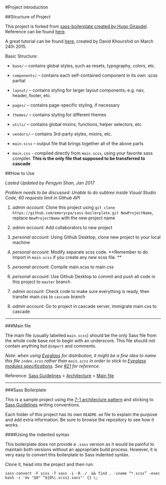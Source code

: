 #Project Introduction 

##Structure of Project

This project is forked from <a href="https://github.com/HugoGiraudel/sass-boilerplate">sass-boilerplate created by Hugo Giraudel</a>. Reference can be found <a href="https://sass-guidelin.es/#the-7-1-pattern">here</a>.

A great tutorial can be found <a href="https://scotch.io/tutorials/aesthetic-sass-1-architecture-and-style-organization">here</a>, created by David Khourshid on March 24th 2015.

Basic Structure:

- `base/` – contains global styles, such as resets, typography, colors, etc.

- `components/` – contains each self-contained component in its own .scss partial

- `layout/` – contains styling for larger layout components; e.g. nav, header, footer, etc.

- `pages/` – contains page-specific styling, if necessary

- `themes/` – contains styling for different themes

- `utils/` – contains global mixins, functions, helper selectors, etc.

- `vendors/` – contains 3rd-party styles, mixins, etc.

- `main.scss` – output file that brings together all of the above parts

- `main.css` - compiled directly from `main.scss`, using your favorite sass compiler. **This is the only file that supposed to be transferred to cascade**

##How to Use

*Lasted Updated by Pengyin Shan, Jan 2017*

*Problem needs to be discussed: Unable to do subtree inside Visual Studio Code, 60 requests limit in Github API*

1. *admin account*: Clone this project using `git clone https://github.com/emorycpa/sass-boilerplate.git NewProjectName`, replace `NewProjectName` with the new project name 

2. *admin account*: Add collaborators to new project

3. *personal account*: Using Github Desktop, clone new project to your local machine

4. *personal account*: Modify separate scss code. **Remember to do Import in `main.scss` if you create any new scss file. ** 

5. *personal account*: Compile main.scss to main.css

6. *personal account*: Use Github Desktop to commit and push all code in this project to `master` branch

7. *admin account*: Check code to make sure everything is ready, then transfer main.css to `cascade` branch

8. *admin account*: Go to project in cascade server, immigrate main.css to cascade

<hr/>

###Main file

The main file (usually labelled `main.scss`) should be the only Sass file from the whole code base not to begin with an underscore. This file should not contain anything but `@import` and comments.

*Note: when using [Eyeglass](https://github.com/sass-eyeglass/eyeglass) for distribution, it might be a fine idea to name this file `index.scss` rather than `main.scss` in order to stick to [Eyeglass modules specifications](https://github.com/sass-eyeglass/eyeglass#writing-an-eyeglass-module-with-sass-files). See [#21](https://github.com/HugoGiraudel/sass-boilerplate/issues/21) for reference.*

Reference: [Sass Guidelines](http://sass-guidelin.es/) > [Architecture](http://sass-guidelin.es/#architecture) > [Main file](http://sass-guidelin.es/#main-file)

<hr/>

###Sass Boilerplate

This is a sample project using the [7-1 architecture pattern](http://sass-guidelin.es/#architecture) and sticking to [Sass Guidelines](http://sass-guidelin.es) writing conventions.

Each folder of this project has its own `README.md` file to explain the purpose and add extra information. Be sure to browse the repository to see how it works.

####Using the indented syntax

This boilerplate does not provide a `.sass` version as it would be painful to maintain both versions without an appropriate build process. However, it is very easy to convert this boilerplate to Sass indented syntax.

Clone it, head into the project and then run:

```
sass-convert -F scss -T sass -i -R ./  && find . -iname “*.scss” -exec bash -c 'mv "$0" “${0%\.scss}.sass"' {} \;
```
